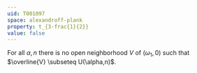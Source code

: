 ```yaml
---
uid: T001097
space: alexandroff-plank
property: t_{3-frac{1}{2}}
value: false
---
```

For all $\alpha , n$ there is no open neighborhood $V$ of $( \omega_1 , 0 )$ such that $\overline{V} \subseteq U(\alpha,n)$.

